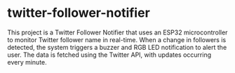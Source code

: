 # twitter-follower-notifier
This project is a Twitter Follower Notifier that uses an ESP32 microcontroller to monitor Twitter follower name in real-time. When a change in followers is detected, the system triggers a buzzer and RGB LED notification to alert the user. The data is fetched using the Twitter API, with updates occurring every minute.


